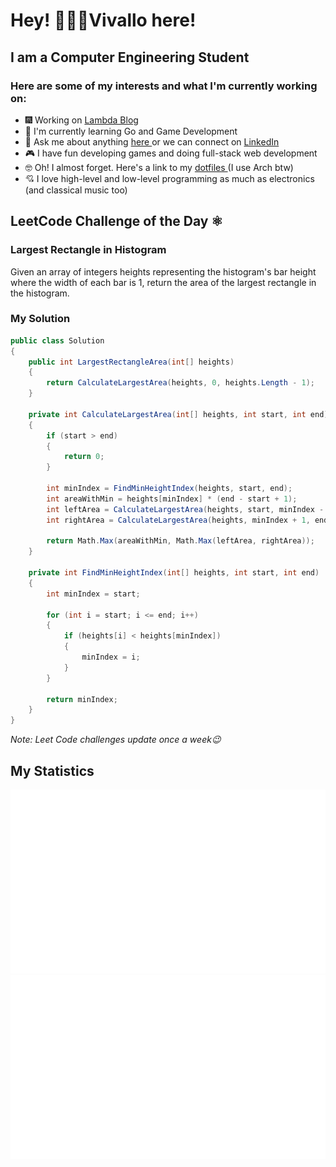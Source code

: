 #  Hey! 🙋🏻‍♂️Vivallo here!

##  I am a Computer Engineering Student

###  Here are some of my interests and what I'm currently working on:

  * 🎆 Working on [ Lambda Blog ](https://lambdablog.com)
  * 🌱 I'm currently learning Go and Game Development 
  * 💭 Ask me about anything [ here ](https://github.com/Vivallo04/Vivallo04/issues/new) or we can connect on [ LinkedIn ](https://bit.ly/3zm1YjA)
  * 🎮 I have fun developing games and doing full-stack web development 
  * 🤓 Oh! I almost forget. Here's a link to my [ dotfiles ](https://github.com/Vivallo04/dotfiles) (I use Arch btw) 
  * 💘 I love high-level and low-level programming as much as electronics (and classical music too) 

##  LeetCode Challenge of the Day ⚛

###  Largest Rectangle in Histogram

Given an array of integers heights representing the histogram's bar height
where the width of each bar is 1, return the area of the largest rectangle in
the histogram.

###  My Solution
```c#
public class Solution
{
    public int LargestRectangleArea(int[] heights)
    {
        return CalculateLargestArea(heights, 0, heights.Length - 1);
    }
    
    private int CalculateLargestArea(int[] heights, int start, int end)
    {
        if (start > end)
        {
            return 0;
        }
        
        int minIndex = FindMinHeightIndex(heights, start, end);
        int areaWithMin = heights[minIndex] * (end - start + 1);
        int leftArea = CalculateLargestArea(heights, start, minIndex - 1);
        int rightArea = CalculateLargestArea(heights, minIndex + 1, end);
        
        return Math.Max(areaWithMin, Math.Max(leftArea, rightArea));
    }
    
    private int FindMinHeightIndex(int[] heights, int start, int end)
    {
        int minIndex = start;
        
        for (int i = start; i <= end; i++)
        {
            if (heights[i] < heights[minIndex])
            {
                minIndex = i;
            }
        }
        
        return minIndex;
    }
}
```

_Note: Leet Code challenges update once a week😉_

##  My Statistics

![](https://github.com/Vivallo04/stats/blob/master/generated/overview.svg)
![](https://github.com/Vivallo04/stats/blob/master/generated/languages.svg)

